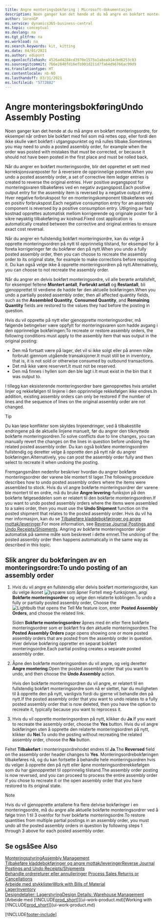 ```yaml
---
title: Angre monteringsbokføring | Microsoft-dokumentasjon
description: Noen ganger kan det hende at du må angre en bokført monteringsordre, for eksempel når ordren ble bokført med feil som må rettes opp, eller fordi den ikke skulle vært bokført i utgangspunktet og må rulles tilbake.
author: SorenGP
ms.service: dynamics365-business-central
ms.topic: conceptual
ms.devlang: na
ms.tgt_pltfrm: na
ms.workload: na
ms.search.keywords: kit, kitting
ms.date: 04/01/2021
ms.author: edupont
ms.openlocfilehash: 4526ad4284cd3970e1573a1a8ea914cbd6253c83
ms.sourcegitcommit: 766e2840fd16efb901d211d7fa64d96766ac99d9
ms.translationtype: HT
ms.contentlocale: nb-NO
ms.lasthandoff: 03/31/2021
ms.locfileid: "5772882"
---
```

# <a name="undo-assembly-posting"></a><span data-ttu-id="3b710-103">Angre monteringsbokføring</span><span class="sxs-lookup"><span data-stu-id="3b710-103">Undo Assembly Posting</span></span>
<span data-ttu-id="3b710-104">Noen ganger kan det hende at du må angre en bokført monteringsordre, for eksempel når ordren ble bokført med feil som må rettes opp, eller fordi den ikke skulle vært bokført i utgangspunktet og må rulles tilbake.</span><span class="sxs-lookup"><span data-stu-id="3b710-104">Sometimes you may need to undo a posted assembly order, for example when the order was posted with mistakes that must be corrected, or because it should not have been posted in the first place and must be rolled back.</span></span>

<span data-ttu-id="3b710-105">Når du angrer en bokført monteringsordre, blir det opprettet et sett med korreksjonsvareposter for å reversere de opprinnelige postene.</span><span class="sxs-lookup"><span data-stu-id="3b710-105">When you undo a posted assembly order, a set of corrective item ledger entries is created to reverse the original entries.</span></span> <span data-ttu-id="3b710-106">Hver positive avgangspost for monteringsvaren tilbakeføres ved en negativ avgangspost.</span><span class="sxs-lookup"><span data-stu-id="3b710-106">Each positive output entry for the assembly item is reversed by a negative output entry.</span></span> <span data-ttu-id="3b710-107">Hver negative forbrukspost for en monteringskomponent tilbakeføres ved en positiv forbrukspost.</span><span class="sxs-lookup"><span data-stu-id="3b710-107">Each negative consumption entry for an assembly component is reversed by a positive consumption entry.</span></span> <span data-ttu-id="3b710-108">Utligning av fast kostnad opprettes automatisk mellom korrigerende og originale poster for å sikre nøyaktig tilbakeføring av kostnad.</span><span class="sxs-lookup"><span data-stu-id="3b710-108">Fixed cost application is automatically created between the corrective and original entries to ensure exact cost reversal.</span></span>  

<span data-ttu-id="3b710-109">Når du angrer en fullstendig bokført monteringsordre, kan du velge å opprette monteringsordren på nytt til opprinnelig tilstand, for eksempel for å foreta korrigeringer før du bokfører den på nytt.</span><span class="sxs-lookup"><span data-stu-id="3b710-109">When you undo a fully posted assembly order, then you can choose to recreate the assembly order to its original state, for example to make corrections before reposting it.</span></span> <span data-ttu-id="3b710-110">Du kan også velge ikke å opprette monteringsordren på nytt.</span><span class="sxs-lookup"><span data-stu-id="3b710-110">Alternatively, you can choose to not recreate the assembly order.</span></span>  

<span data-ttu-id="3b710-111">Når du angrer en delvis bokført monteringsordre, vil alle berørte antallsfelt, for eksempel feltene **Montert antall**, **Forbrukt antall** og **Restantall**, bli gjenopprettet til verdiene de hadde før den aktuelle bokføringen.</span><span class="sxs-lookup"><span data-stu-id="3b710-111">When you undo a partially posted assembly order, then all affected quantity fields, such as the **Assembled Quantity**, **Consumed Quantity**, and **Remaining Quantity** fields are restored to the values they had before the posting in question.</span></span>  

<span data-ttu-id="3b710-112">Hvis du vil opprette på nytt eller gjenopprette monteringsordrer, må følgende betingelser være oppfylt for monteringsvaren som hadde avgang i den opprinnelige bokføringen:</span><span class="sxs-lookup"><span data-stu-id="3b710-112">To recreate or restore assembly orders, the following conditions must apply to the assembly item that was output in the original posting:</span></span>  

-   <span data-ttu-id="3b710-113">Den må fortsatt være på lager, det vil si ikke solgt eller på annen måte forbrukt gjennom utgående transaksjoner.</span><span class="sxs-lookup"><span data-stu-id="3b710-113">It must still be in inventory, that is, it is not sold or otherwise consumed by outbound transactions.</span></span>  
-   <span data-ttu-id="3b710-114">Det må ikke være reservert.</span><span class="sxs-lookup"><span data-stu-id="3b710-114">It must not be reserved.</span></span>  
-   <span data-ttu-id="3b710-115">Den må finnes i hyllen som den ble lagt i.</span><span class="sxs-lookup"><span data-stu-id="3b710-115">It must exist in the bin that it was output to.</span></span>  

<span data-ttu-id="3b710-116">I tillegg kan eksisterende monteringsordrer bare gjenopprettes hvis antallet linjer og rekkefølgen til linjene i den opprinnelige rekkefølgen ikke endres.</span><span class="sxs-lookup"><span data-stu-id="3b710-116">In addition, existing assembly orders can only be restored if the number of lines and the sequence of lines on the original assembly order are not changed.</span></span>  

> [!TIP]  
>  <span data-ttu-id="3b710-117">Du kan løse konflikter som skyldes linjeendringer, ved å tilbakestille endringene på de aktuelle linjene manuelt, før du angrer den tilknyttede bokførte monteringsordren.</span><span class="sxs-lookup"><span data-stu-id="3b710-117">To solve conflicts due to line changes, you can manually revert the changes on the lines in question before undoing the related posted assembly order.</span></span> <span data-ttu-id="3b710-118">Du kan også bokføre monteringsordren fullstendig og deretter velge å opprette den på nytt når du angrer bokføringen.</span><span class="sxs-lookup"><span data-stu-id="3b710-118">Alternatively, you can post the assembly order fully and then select to recreate it when undoing the posting.</span></span>  

<span data-ttu-id="3b710-119">Fremgangsmåten nedenfor beskriver hvordan du angrer bokførte monteringsordrer der varene ble montert til lager.</span><span class="sxs-lookup"><span data-stu-id="3b710-119">The following procedure describes how to undo posted assembly orders where the items were assembled to stock.</span></span> <span data-ttu-id="3b710-120">Hvis du vil angre bokførte monteringsordrer der varene ble montert til en ordre, må du bruke **Angre levering**-funksjon på den bokførte følgeseddelen som er relatert til den bokførte monteringsordren.</span><span class="sxs-lookup"><span data-stu-id="3b710-120">If you want to undo posted assembly orders where the items were assembled to a sales order, then you must use the **Undo Shipment** function on the posted shipment that relates to the posted assembly order.</span></span> <span data-ttu-id="3b710-121">Hvis du vil ha mer informasjon, kan du se [Tilbakeføre kladdebokføringer og angre mottak/leveringer](finance-how-reverse-journal-posting.md).</span><span class="sxs-lookup"><span data-stu-id="3b710-121">For more information, see [Reverse Journal Postings and Undo Receipts/Shipments](finance-how-reverse-journal-posting.md).</span></span> <span data-ttu-id="3b710-122">Angring av bokførte monteringsorder skjer automatisk på samme måte som beskrevet i dette emnet.</span><span class="sxs-lookup"><span data-stu-id="3b710-122">The undoing of the posted assembly order then happens automatically in the same way as described in this topic.</span></span>  

## <a name="to-undo-posting-of-an-assembly-order"></a><span data-ttu-id="3b710-123">Slik angrer du bokføringen av en monteringsordre:</span><span class="sxs-lookup"><span data-stu-id="3b710-123">To undo posting of an assembly order</span></span>  
1.  <span data-ttu-id="3b710-124">Hvis du vil angre en fullstendig eller delvis bokført monteringsordre, kan du velge ikonet ![lyspære som åpner Fortell meg-funksjonen](media/ui-search/search_small.png "Fortell hva du vil gjøre"), angi **Bokførte monteringsordrer** og velge den relaterte koblingen.</span><span class="sxs-lookup"><span data-stu-id="3b710-124">To undo a fully or partially posted assembly order, Choose the ![Lightbulb that opens the Tell Me feature](media/ui-search/search_small.png "Tell me what you want to do") icon, enter **Posted Assembly Orders**, and choose the related link.</span></span>  

    <span data-ttu-id="3b710-125">Siden **Bokførte monteringsordrer** åpnes med én eller flere bokførte monteringsordrer som er bokført fra den aktuelle monteringsordren.</span><span class="sxs-lookup"><span data-stu-id="3b710-125">The **Posted Assembly Orders** page opens showing one or more posted assembly orders that are posted from the assembly order in question.</span></span> <span data-ttu-id="3b710-126">Hver delvise bokføring oppretter en separat bokført monteringsordre.</span><span class="sxs-lookup"><span data-stu-id="3b710-126">Each partial posting creates a separate posted assembly order.</span></span>  
2.  <span data-ttu-id="3b710-127">Åpne den bokførte monteringsordren du vil angre, og velg deretter **Angre montering**.</span><span class="sxs-lookup"><span data-stu-id="3b710-127">Open the posted assembly order that you want to undo, and then choose the **Undo Assembly** action.</span></span>  

    <span data-ttu-id="3b710-128">Hvis den bokførte monteringsordren du vil angre, er relatert til en fullstendig bokført monteringsordre som nå er slettet, har du muligheten til å opprette den på nytt, vanligvis fordi du gjerne vil behandle den på nytt.</span><span class="sxs-lookup"><span data-stu-id="3b710-128">If the posted assembly order that you want to undo relates to a fully posted assembly order that is now deleted, then you have the option to recreate it, typically because you want to reprocess it.</span></span>  
3.  <span data-ttu-id="3b710-129">Hvis du vil opprette monteringsordren på nytt, klikker du **Ja**.</span><span class="sxs-lookup"><span data-stu-id="3b710-129">If you want to recreate the assembly order, choose the **Yes** button.</span></span> <span data-ttu-id="3b710-130">Hvis du vil angre bokføringen uten å opprette den relaterte monteringsordren på nytt, klikker du **Nei**.</span><span class="sxs-lookup"><span data-stu-id="3b710-130">To undo the posting without recreating the related assembly order, choose the **No** button.</span></span>  

<span data-ttu-id="3b710-131">Feltet **Tilbakeført** i monteringsordrehodet endres til **Ja**.</span><span class="sxs-lookup"><span data-stu-id="3b710-131">The **Reversed** field on the assembly order header changes to **Yes**.</span></span> <span data-ttu-id="3b710-132">Monteringsordrebokføringen tilbakeføres nå, og du kan fortsette å behandle hele monteringsordren hvis du velger å opprette den på nytt eller åpne monteringsordrerekkefølgen som du har gjenopprettet til opprinnelig tilstand.</span><span class="sxs-lookup"><span data-stu-id="3b710-132">The assembly order posting is now reversed, and you can proceed to process the entire assembly order if you chose to recreate it or the open assembly order that you have restored to its original state.</span></span>  

> [!NOTE]  
>  <span data-ttu-id="3b710-133">Hvis du vil gjenopprette antallene fra flere delvise bokføringer i en monteringsordre, må du angre alle aktuelle bokførte monteringsordrer ved å følge trinn 1 til 3 ovenfor for hver bokførte monteringsordre.</span><span class="sxs-lookup"><span data-stu-id="3b710-133">To restore quantities from multiple partial postings in an assembly order, you must undo all the posted assembly orders in question by following steps 1 through 3 above for each posted assembly order.</span></span>  

## <a name="see-also"></a><span data-ttu-id="3b710-134">Se også</span><span class="sxs-lookup"><span data-stu-id="3b710-134">See Also</span></span>  
[<span data-ttu-id="3b710-135">Monteringsstyring</span><span class="sxs-lookup"><span data-stu-id="3b710-135">Assembly Management</span></span>](assembly-assemble-items.md)  
[<span data-ttu-id="3b710-136">Tilbakeføre kladdebokføringer og angre mottak/leveringer</span><span class="sxs-lookup"><span data-stu-id="3b710-136">Reverse Journal Postings and Undo Receipts/Shipments</span></span>](finance-how-reverse-journal-posting.md)  
<span data-ttu-id="3b710-137">[Behandle ordrereturer eller annulleringer](sales-how-process-sales-returns-cancellations.md)  </span><span class="sxs-lookup"><span data-stu-id="3b710-137">[Process Sales Returns or Cancellations](sales-how-process-sales-returns-cancellations.md)  </span></span>  
[<span data-ttu-id="3b710-138">Arbeide med stykklister</span><span class="sxs-lookup"><span data-stu-id="3b710-138">Work with Bills of Material</span></span>](inventory-how-work-BOMs.md)  
[<span data-ttu-id="3b710-139">Lager</span><span class="sxs-lookup"><span data-stu-id="3b710-139">Inventory</span></span>](inventory-manage-inventory.md)  
[<span data-ttu-id="3b710-140">Designdetaljer: Lagerstyring</span><span class="sxs-lookup"><span data-stu-id="3b710-140">Design Details: Warehouse Management</span></span>](design-details-warehouse-management.md)  
<span data-ttu-id="3b710-141">[Arbeide med [!INCLUDE[prod_short](includes/prod_short.md)]](ui-work-product.md)</span><span class="sxs-lookup"><span data-stu-id="3b710-141">[Working with [!INCLUDE[prod_short](includes/prod_short.md)]](ui-work-product.md)</span></span>


[!INCLUDE[footer-include](includes/footer-banner.md)]